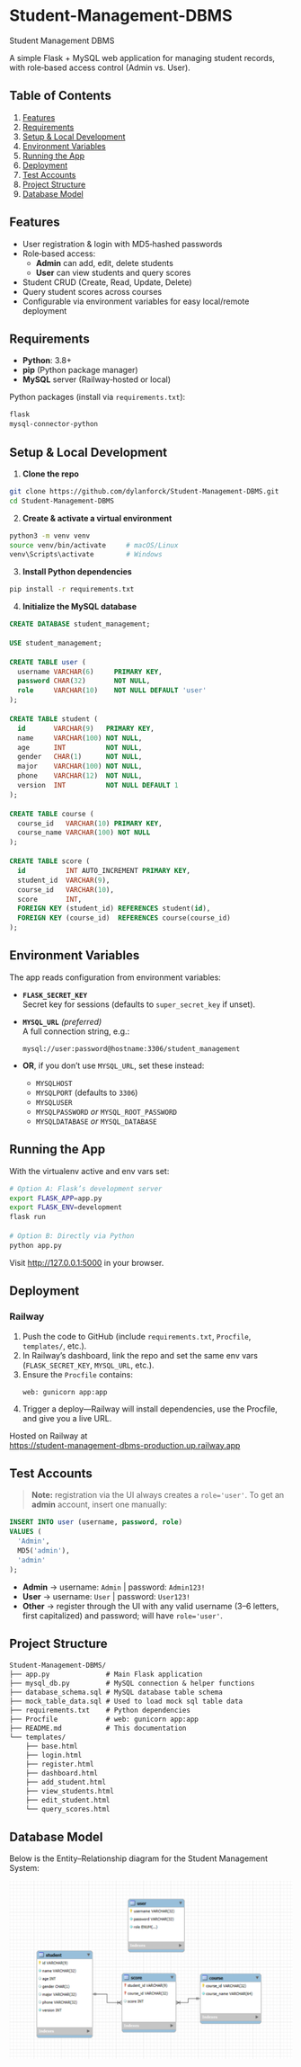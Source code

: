 # Student-Management-DBMS
Student Management DBMS

A simple Flask + MySQL web application for managing student records, with role‑based access control (Admin vs. User).

## Table of Contents

1. [Features](#features)  
2. [Requirements](#requirements)  
3. [Setup & Local Development](#setup--local-development)  
4. [Environment Variables](#environment-variables)  
5. [Running the App](#running-the-app)  
6. [Deployment](#deployment)  
7. [Test Accounts](#test-accounts)  
8. [Project Structure](#project-structure)  
9. [Database Model](#database-model) 

## Features

- User registration & login with MD5‑hashed passwords  
- Role‑based access:  
  - **Admin** can add, edit, delete students  
  - **User** can view students and query scores  
- Student CRUD (Create, Read, Update, Delete)  
- Query student scores across courses  
- Configurable via environment variables for easy local/remote deployment

## Requirements

- **Python**: 3.8+  
- **pip** (Python package manager)  
- **MySQL** server (Railway‑hosted or local)  

Python packages (install via `requirements.txt`):

```bash
flask
mysql-connector-python
```

## Setup & Local Development

1. **Clone the repo**  
```bash
git clone https://github.com/dylanforck/Student‑Management‑DBMS.git
cd Student‑Management‑DBMS
```

2. **Create & activate a virtual environment**  
```bash
python3 -m venv venv
source venv/bin/activate     # macOS/Linux
venv\Scripts\activate        # Windows
```

3. **Install Python dependencies**  
```bash
pip install -r requirements.txt
```

4. **Initialize the MySQL database**  
```sql
CREATE DATABASE student_management;

USE student_management;

CREATE TABLE user (
  username VARCHAR(6)     PRIMARY KEY,
  password CHAR(32)       NOT NULL,
  role     VARCHAR(10)    NOT NULL DEFAULT 'user'
);

CREATE TABLE student (
  id       VARCHAR(9)   PRIMARY KEY,
  name     VARCHAR(100) NOT NULL,
  age      INT          NOT NULL,
  gender   CHAR(1)      NOT NULL,
  major    VARCHAR(100) NOT NULL,
  phone    VARCHAR(12)  NOT NULL,
  version  INT          NOT NULL DEFAULT 1
);

CREATE TABLE course (
  course_id   VARCHAR(10) PRIMARY KEY,
  course_name VARCHAR(100) NOT NULL
);

CREATE TABLE score (
  id          INT AUTO_INCREMENT PRIMARY KEY,
  student_id  VARCHAR(9),
  course_id   VARCHAR(10),
  score       INT,
  FOREIGN KEY (student_id) REFERENCES student(id),
  FOREIGN KEY (course_id)  REFERENCES course(course_id)
);
```

## Environment Variables

The app reads configuration from environment variables:

- **`FLASK_SECRET_KEY`**  
  Secret key for sessions (defaults to `super_secret_key` if unset).

- **`MYSQL_URL`** _(preferred)_  
  A full connection string, e.g.:  
  ```
  mysql://user:password@hostname:3306/student_management
  ```

- **OR**, if you don’t use `MYSQL_URL`, set these instead:  
  - `MYSQLHOST`  
  - `MYSQLPORT` (defaults to `3306`)  
  - `MYSQLUSER`  
  - `MYSQLPASSWORD` _or_ `MYSQL_ROOT_PASSWORD`  
  - `MYSQLDATABASE` _or_ `MYSQL_DATABASE`

## Running the App

With the virtualenv active and env vars set:

```bash
# Option A: Flask’s development server
export FLASK_APP=app.py
export FLASK_ENV=development
flask run

# Option B: Directly via Python
python app.py
```

Visit <http://127.0.0.1:5000> in your browser.

## Deployment

### Railway

1. Push the code to GitHub (include `requirements.txt`, `Procfile`, `templates/`, etc.).  
2. In Railway’s dashboard, link the repo and set the same env vars (`FLASK_SECRET_KEY`, `MYSQL_URL`, etc.).  
3. Ensure the `Procfile` contains:
   ```
   web: gunicorn app:app
   ```
4. Trigger a deploy—Railway will install dependencies, use the Procfile, and give you a live URL.

Hosted on Railway at  
  https://student-management-dbms-production.up.railway.app

## Test Accounts

> **Note:** registration via the UI always creates a `role='user'`. To get an **admin** account, insert one manually:

```sql
INSERT INTO user (username, password, role)
VALUES (
  'Admin',
  MD5('admin'),
  'admin'
);
```

- **Admin** → username: `Admin` | password: `Admin123!`  
- **User**  → username: `User`  | password: `User123!`  
- **Other** → register through the UI with any valid username (3–6 letters, first capitalized) and password; will have `role='user'`.

## Project Structure

```
Student-Management-DBMS/
├── app.py              # Main Flask application
├── mysql_db.py         # MySQL connection & helper functions
├── database_schema.sql # MySQL database table schema
├── mock_table_data.sql # Used to load mock sql table data
├── requirements.txt    # Python dependencies
├── Procfile            # web: gunicorn app:app
├── README.md           # This documentation
└── templates/
    ├── base.html
    ├── login.html
    ├── register.html
    ├── dashboard.html
    ├── add_student.html
    ├── view_students.html
    ├── edit_student.html
    └── query_scores.html
```

## Database Model

Below is the Entity–Relationship diagram for the Student Management System:

![ER Diagram](docs/er_diagram.png)